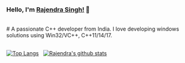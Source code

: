<!--
**SinghRajenM/SinghRajenM** is a ✨ _special_ ✨ repository because its `README.md` (this file) appears on your GitHub profile.

Here are some ideas to get you started:

- 🔭 I’m currently working on ...
- 🌱 I’m currently learning ...
- 👯 I’m looking to collaborate on ...
- 🤔 I’m looking for help with ...
- 💬 Ask me about ...
- 📫 How to reach me: ...
- 😄 Pronouns: ...
- ⚡ Fun fact: ...
-->

### Hello, I'm [Rajendra Singh!](https://singhrajenm.github.io) 👋
<br />
# A passionate C++ developer from India. I love developing windows solutions using Win32/VC++, C++11/14/17. 

<br />
<br />

[![Top Langs](https://github-readme-stats.vercel.app/api/top-langs/?username=SinghRajenM)](https://github.com/SinghRajenM)  &nbsp;  [![Rajendra's github stats](https://github-readme-stats.vercel.app/api?username=SinghRajenM)](https://github.com/SinghRajenM)
